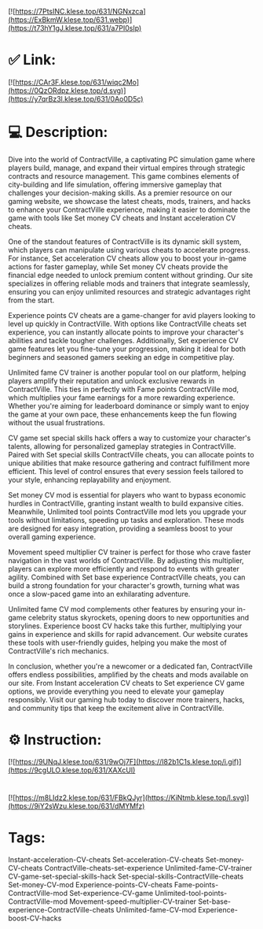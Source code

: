 [![https://7PtsINC.klese.top/631/NGNxzca](https://ExBkmW.klese.top/631.webp)](https://t73hY1gJ.klese.top/631/a7PI0sIp)
# ✅ Link:
[![https://CAr3F.klese.top/631/wiqc2Mo](https://0QzORdpz.klese.top/d.svg)](https://y7qrBz3l.klese.top/631/0Ao0D5c)
# 💻 Description:
Dive into the world of ContractVille, a captivating PC simulation game where players build, manage, and expand their virtual empires through strategic contracts and resource management. This game combines elements of city-building and life simulation, offering immersive gameplay that challenges your decision-making skills. As a premier resource on our gaming website, we showcase the latest cheats, mods, trainers, and hacks to enhance your ContractVille experience, making it easier to dominate the game with tools like Set money CV cheats and Instant acceleration CV cheats.



One of the standout features of ContractVille is its dynamic skill system, which players can manipulate using various cheats to accelerate progress. For instance, Set acceleration CV cheats allow you to boost your in-game actions for faster gameplay, while Set money CV cheats provide the financial edge needed to unlock premium content without grinding. Our site specializes in offering reliable mods and trainers that integrate seamlessly, ensuring you can enjoy unlimited resources and strategic advantages right from the start.



Experience points CV cheats are a game-changer for avid players looking to level up quickly in ContractVille. With options like ContractVille cheats set experience, you can instantly allocate points to improve your character's abilities and tackle tougher challenges. Additionally, Set experience CV game features let you fine-tune your progression, making it ideal for both beginners and seasoned gamers seeking an edge in competitive play.



Unlimited fame CV trainer is another popular tool on our platform, helping players amplify their reputation and unlock exclusive rewards in ContractVille. This ties in perfectly with Fame points ContractVille mod, which multiplies your fame earnings for a more rewarding experience. Whether you're aiming for leaderboard dominance or simply want to enjoy the game at your own pace, these enhancements keep the fun flowing without the usual frustrations.



CV game set special skills hack offers a way to customize your character's talents, allowing for personalized gameplay strategies in ContractVille. Paired with Set special skills ContractVille cheats, you can allocate points to unique abilities that make resource gathering and contract fulfillment more efficient. This level of control ensures that every session feels tailored to your style, enhancing replayability and enjoyment.



Set money CV mod is essential for players who want to bypass economic hurdles in ContractVille, granting instant wealth to build expansive cities. Meanwhile, Unlimited tool points ContractVille mod lets you upgrade your tools without limitations, speeding up tasks and exploration. These mods are designed for easy integration, providing a seamless boost to your overall gaming experience.



Movement speed multiplier CV trainer is perfect for those who crave faster navigation in the vast worlds of ContractVille. By adjusting this multiplier, players can explore more efficiently and respond to events with greater agility. Combined with Set base experience ContractVille cheats, you can build a strong foundation for your character's growth, turning what was once a slow-paced game into an exhilarating adventure.



Unlimited fame CV mod complements other features by ensuring your in-game celebrity status skyrockets, opening doors to new opportunities and storylines. Experience boost CV hacks take this further, multiplying your gains in experience and skills for rapid advancement. Our website curates these tools with user-friendly guides, helping you make the most of ContractVille's rich mechanics.



In conclusion, whether you're a newcomer or a dedicated fan, ContractVille offers endless possibilities, amplified by the cheats and mods available on our site. From Instant acceleration CV cheats to Set experience CV game options, we provide everything you need to elevate your gameplay responsibly. Visit our gaming hub today to discover more trainers, hacks, and community tips that keep the excitement alive in ContractVille.

# ⚙️ Instruction:
[![https://9UNqJ.klese.top/631/9wOj7F](https://I82b1C1s.klese.top/i.gif)](https://9cgULO.klese.top/631/XAXcUI)
#
[![https://m8LIdz2.klese.top/631/FBkQJyr](https://KiNtmb.klese.top/l.svg)](https://9iY2sWzu.klese.top/631/dMYMfz)
# Tags:
Instant-acceleration-CV-cheats Set-acceleration-CV-cheats Set-money-CV-cheats ContractVille-cheats-set-experience Unlimited-fame-CV-trainer CV-game-set-special-skills-hack Set-special-skills-ContractVille-cheats Set-money-CV-mod Experience-points-CV-cheats Fame-points-ContractVille-mod Set-experience-CV-game Unlimited-tool-points-ContractVille-mod Movement-speed-multiplier-CV-trainer Set-base-experience-ContractVille-cheats Unlimited-fame-CV-mod Experience-boost-CV-hacks






